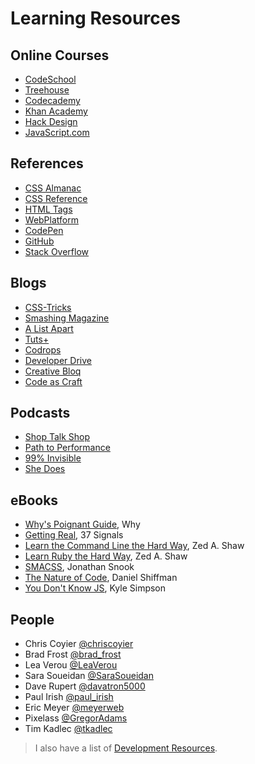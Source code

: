 Learning Resources
==================

Online Courses
--------------

* [CodeSchool](https://www.codeschool.com/)
* [Treehouse](http://teamtreehouse.com/)
* [Codecademy](http://www.codecademy.com/)
* [Khan Academy](https://www.khanacademy.org/)
* [Hack Design](https://hackdesign.org/)
* [JavaScript.com](https://www.javascript.com/)

References
----------

* [CSS Almanac](https://css-tricks.com/almanac/)
* [CSS Reference](http://tympanus.net/codrops/css_reference/)
* [HTML Tags](http://htmldog.com/reference/htmltags/)
* [WebPlatform](https://www.webplatform.org/)
* [CodePen](http://codepen.io/)
* [GitHub](https://github.com/)
* [Stack Overflow](http://stackoverflow.com/)

Blogs
-----

* [CSS-Tricks](https://css-tricks.com/)
* [Smashing Magazine](http://www.smashingmagazine.com/)
* [A List Apart](http://alistapart.com/)
* [Tuts+](http://tutsplus.com/tutorials)
* [Codrops](http://tympanus.net/codrops/)
* [Developer Drive](http://www.developerdrive.com/)
* [Creative Bloq](http://www.creativebloq.com/)
* [Code as Craft](https://codeascraft.com/)

Podcasts
--------

* [Shop Talk Shop](http://shoptalkshow.com/)
* [Path to Performance](http://pathtoperf.com/)
* [99% Invisible](http://99percentinvisible.org/)
* [She Does](http://www.shedoespodcast.com/)

eBooks
------

* [Why's Poignant Guide](http://mislav.uniqpath.com/poignant-guide/), Why
* [Getting Real](http://gettingreal.37signals.com/), 37 Signals
* [Learn the Command Line the Hard Way](http://cli.learncodethehardway.org/book/), Zed A. Shaw
* [Learn Ruby the Hard Way](http://learnrubythehardway.org/book/), Zed A. Shaw
* [SMACSS](https://smacss.com/), Jonathan Snook
* [The Nature of Code](http://natureofcode.com/book/), Daniel Shiffman
* [You Don't Know JS](https://github.com/getify/You-Dont-Know-JS), Kyle Simpson

People
------

* Chris Coyier [@chriscoyier](https://twitter.com/chriscoyier/)
* Brad Frost [@brad_frost](https://twitter.com/brad_frost/)
* Lea Verou [@LeaVerou](https://twitter.com/LeaVerou/)
* Sara Soueidan [@SaraSoueidan](https://twitter.com/SaraSoueidan/)
* Dave Rupert [@davatron5000](https://twitter.com/davatron5000/)
* Paul Irish [@paul_irish](https://twitter.com/paul_irish/)
* Eric Meyer [@meyerweb](https://twitter.com/meyerweb)
* Pixelass [@GregorAdams](https://twitter.com/GregorAdams/)
* Tim Kadlec [@tkadlec](https://twitter.com/tkadlec/)

> I also have a list of [Development Resources](https://github.com/kaseybon/development-resources).
